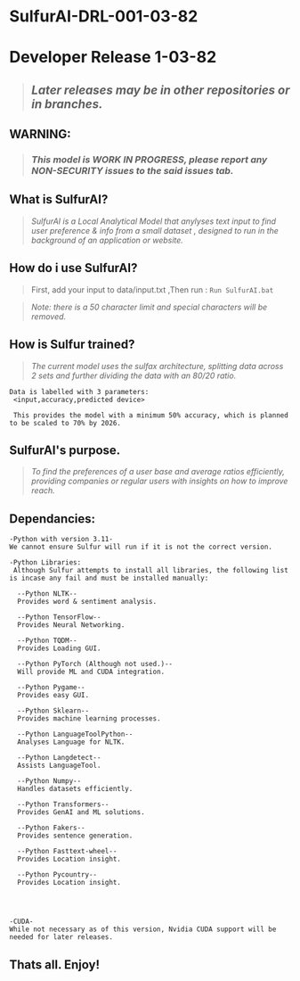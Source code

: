 # SulfurAI-DRL-001-03-82
# Developer Release 1-03-82
> ## _Later releases may be in other repositories or in branches._
 
## WARNING:
> ### _This model is WORK IN PROGRESS, please report any NON-SECURITY issues to the said issues tab._


## What is SulfurAI?

> _SulfurAI is a Local Analytical Model that anylyses text input to find user preference & info from a small dataset , designed to run in the background of an application or website._

## How do i use SulfurAI?

> First, add your input to data/input.txt
> ,Then run :
 `Run SulfurAI.bat`

> _Note: there is a 50 character limit and special characters will be removed._

## How is Sulfur trained?

> _The current model uses the sulfax architecture, splitting data across 2 sets and further dividing the data with an 80/20 ratio._
```
Data is labelled with 3 parameters:
 <input,accuracy,predicted device>

 This provides the model with a minimum 50% accuracy, which is planned to be scaled to 70% by 2026.
```
## SulfurAI's purpose.

> _To find the preferences of a user base and average ratios efficiently, providing companies or regular users with insights on how to improve reach._


## Dependancies:
```
-Python with version 3.11-
We cannot ensure Sulfur will run if it is not the correct version.

-Python Libraries:
 Although Sulfur attempts to install all libraries, the following list is incase any fail and must be installed manually:

  --Python NLTK--
  Provides word & sentiment analysis.

  --Python TensorFlow--
  Provides Neural Networking.

  --Python TQDM--
  Provides Loading GUI.

  --Python PyTorch (Although not used.)--
  Will provide ML and CUDA integration.

  --Python Pygame--
  Provides easy GUI.

  --Python Sklearn--
  Provides machine learning processes.

  --Python LanguageToolPython--
  Analyses Language for NLTK.

  --Python Langdetect--
  Assists LanguageTool.

  --Python Numpy--
  Handles datasets efficiently.

  --Python Transformers--
  Provides GenAI and ML solutions.

  --Python Fakers--
  Provides sentence generation.

  --Python Fasttext-wheel--
  Provides Location insight.

  --Python Pycountry--
  Provides Location insight.




-CUDA-
While not necessary as of this version, Nvidia CUDA support will be needed for later releases.
```
## Thats all. Enjoy!
  
  


